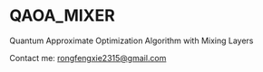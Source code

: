 # QAOA_MIXER
Quantum Approximate Optimization Algorithm with Mixing Layers

Contact me: rongfengxie2315@gmail.com

